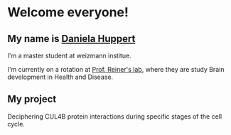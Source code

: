# Welcome everyone!

My name is [Daniela Huppert](https://weizmann.elsevierpure.com/en/persons/daniela-huppert-revach/)
---
I'm a master student at weizmann institue.

I'm currently on a rotation at [Prof. Reiner's lab](https://www.weizmann.ac.il/molgen/Reiner/), where they are study Brain development in Health and Disease.

## My project
Deciphering CUL4B protein interactions during specific stages of the cell cycle.
